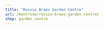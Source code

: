 ```yaml
---
title: "Rossie Braes Garden Centre"
url: /montrose/rossie-braes-garden-centre/
shop: garden centre
---
```

